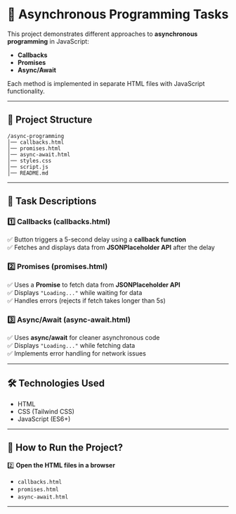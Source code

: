 # 📌 Asynchronous Programming Tasks  

This project demonstrates different approaches to **asynchronous programming** in JavaScript:  
- **Callbacks**  
- **Promises**  
- **Async/Await**  

Each method is implemented in separate HTML files with JavaScript functionality.  

---

## 📁 Project Structure  

```
/async-programming
│── callbacks.html
│── promises.html
│── async-await.html
│── styles.css
│── script.js
│── README.md
```

---

## 🔹 Task Descriptions  

### 1️⃣ Callbacks (callbacks.html)  
✅ Button triggers a 5-second delay using a **callback function**  
✅ Fetches and displays data from **JSONPlaceholder API** after the delay  

### 2️⃣ Promises (promises.html)  
✅ Uses a **Promise** to fetch data from **JSONPlaceholder API**  
✅ Displays `"Loading..."` while waiting for data  
✅ Handles errors (rejects if fetch takes longer than 5s)  

### 3️⃣ Async/Await (async-await.html)  
✅ Uses **async/await** for cleaner asynchronous code  
✅ Displays `"Loading..."` while fetching data  
✅ Implements error handling for network issues  

---

## 🛠️ Technologies Used  
- HTML  
- CSS (Tailwind CSS)  
- JavaScript (ES6+)  

---

## 📌 How to Run the Project?  

2️⃣ **Open the HTML files in a browser**  
- `callbacks.html`  
- `promises.html`  
- `async-await.html`  

---
